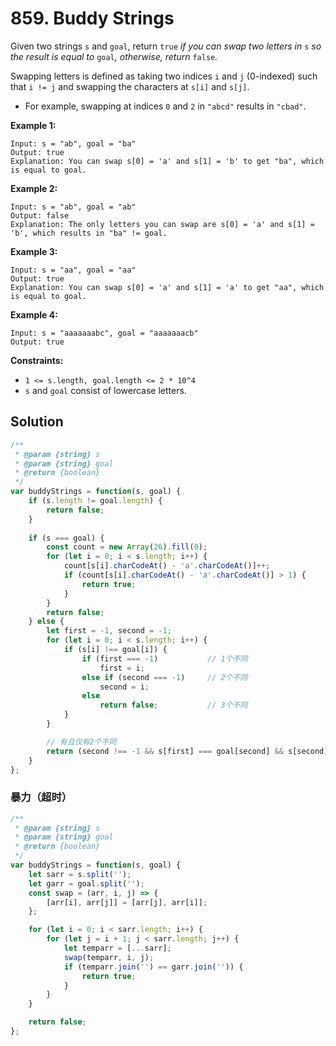 # 859. Buddy Strings

Given two strings `s` and `goal`, return `true` *if you can swap two letters in* `s` *so* *the result is equal to* `goal`*, otherwise, return* `false`*.*

Swapping letters is defined as taking two indices `i` and `j` (0-indexed) such that `i != j` and swapping the characters at `s[i]` and `s[j]`.

- For example, swapping at indices `0` and `2` in `"abcd"` results in `"cbad"`.

**Example 1:**

```
Input: s = "ab", goal = "ba"
Output: true
Explanation: You can swap s[0] = 'a' and s[1] = 'b' to get "ba", which is equal to goal.
```

**Example 2:**

```
Input: s = "ab", goal = "ab"
Output: false
Explanation: The only letters you can swap are s[0] = 'a' and s[1] = 'b', which results in "ba" != goal.
```

**Example 3:**

```
Input: s = "aa", goal = "aa"
Output: true
Explanation: You can swap s[0] = 'a' and s[1] = 'a' to get "aa", which is equal to goal.
```

**Example 4:**

```
Input: s = "aaaaaaabc", goal = "aaaaaaacb"
Output: true
```

**Constraints:**

- `1 <= s.length, goal.length <= 2 * 10^4`
- `s` and `goal` consist of lowercase letters.

## Solution

```js
/**
 * @param {string} s
 * @param {string} goal
 * @return {boolean}
 */
var buddyStrings = function(s, goal) {
    if (s.length != goal.length) {
        return false;
    }
    
    if (s === goal) {
        const count = new Array(26).fill(0);
        for (let i = 0; i < s.length; i++) {
            count[s[i].charCodeAt() - 'a'.charCodeAt()]++;
            if (count[s[i].charCodeAt() - 'a'.charCodeAt()] > 1) {
                return true;
            }
        }
        return false;
    } else {
        let first = -1, second = -1;
        for (let i = 0; i < s.length; i++) {
            if (s[i] !== goal[i]) {
                if (first === -1)           // 1个不同
                    first = i;
                else if (second === -1)     // 2个不同
                    second = i;
                else
                    return false;           // 3个不同
            }
        }

        // 有且仅有2个不同
        return (second !== -1 && s[first] === goal[second] && s[second] === goal[first]);
    }
};
```

### 暴力（超时）

```js
/**
 * @param {string} s
 * @param {string} goal
 * @return {boolean}
 */
var buddyStrings = function(s, goal) {
    let sarr = s.split('');
    let garr = goal.split('');
    const swap = (arr, i, j) => {
        [arr[i], arr[j]] = [arr[j], arr[i]];
    };

    for (let i = 0; i < sarr.length; i++) {
        for (let j = i + 1; j < sarr.length; j++) {
            let temparr = [...sarr];
            swap(temparr, i, j);
            if (temparr.join('') == garr.join('')) {
                return true;
            }
        }
    }

    return false;
};
```

